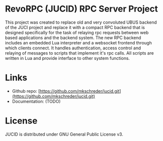RevoRPC (JUCID) RPC Server Project
===

This project was created to replace old and very convoluted UBUS backend of the
JUCI project and replace it with a compact RPC backend that is designed
specifically for the task of relaying rpc requests between web based
applications and the backend system. The new RPC backend includes an embedded
Lua interpreter and a websocket frontend through which clients connect. It
handles authentication, access control and relaying of messages to scripts that
implement it's rpc calls. All scripts are written in Lua and provide interface
to other system functions.  

Links
===

* Github repo: [https://github.com/mkschreder/jucid.git](https://github.com/mkschreder/jucid.git)
* Documentation: (TODO)

License
===

JUCID is distributed under GNU General Public License v3. 

